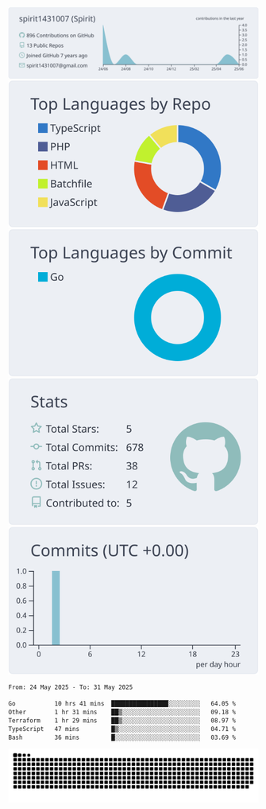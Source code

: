 [![](https://raw.githubusercontent.com/spirit1431007/spirit1431007/master/profile-summary-card-output/nord_bright/0-profile-details.svg)](https://git.io/spiritx)
[![](https://raw.githubusercontent.com/spirit1431007/spirit1431007/master/profile-summary-card-output/nord_bright/1-repos-per-language.svg)](https://git.io/spiritx) [![](https://raw.githubusercontent.com/spirit1431007/spirit1431007/master/profile-summary-card-output/nord_bright/2-most-commit-language.svg)](https://git.io/spiritx)
[![](https://raw.githubusercontent.com/spirit1431007/spirit1431007/master/profile-summary-card-output/nord_bright/3-stats.svg)](https://git.io/spiritx) [![](https://raw.githubusercontent.com/spirit1431007/spirit1431007/master/profile-summary-card-output/nord_bright/4-productive-time.svg)](https://git.io/spiritx)

<!--START_SECTION:waka-->

```txt
From: 24 May 2025 - To: 31 May 2025

Go           10 hrs 41 mins  ████████████████░░░░░░░░░   64.05 %
Other        1 hr 31 mins    ██▒░░░░░░░░░░░░░░░░░░░░░░   09.18 %
Terraform    1 hr 29 mins    ██▒░░░░░░░░░░░░░░░░░░░░░░   08.97 %
TypeScript   47 mins         █▒░░░░░░░░░░░░░░░░░░░░░░░   04.71 %
Bash         36 mins         █░░░░░░░░░░░░░░░░░░░░░░░░   03.69 %
```

<!--END_SECTION:waka-->

![contribution](https://github.com/spirit1431007/spirit1431007/blob/output/github-contribution-grid-snake.svg)
